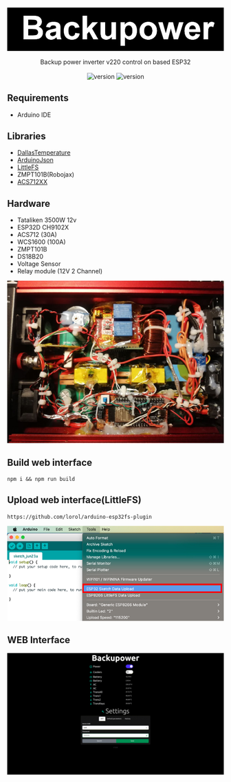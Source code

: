 <p align="center">
    <img src="https://github.com/martinjack/backupower/blob/master/doc/logo.png?raw=true"/>
</p>

<p align="center">
    Backup power inverter v220 control on based ESP32
    <br/>
    <br/>
    <img src="https://img.shields.io/github/v/tag/martinjack/backupower?include_prereleases&label=version" alt="version"/>
    <img src="https://img.shields.io/github/license/martinjack/backupower" alt="version"/>
</p>

## Requirements
* Arduino IDE

## Libraries
* [DallasTemperature](https://github.com/milesburton/Arduino-Temperature-Control-Library)
* [ArduinoJson](https://github.com/bblanchon/ArduinoJson)
* [LittleFS](https://github.com/littlefs-project/littlefs)
* ZMPT101B(Robojax)
* [ACS712XX](https://github.com/ElectroRush4u/ACS712)

## Hardware
* Tataliken 3500W 12v
* ESP32D CH9102X
* ACS712 (30A)
* WCS1600 (100A)
* ZMPT101B
* DS18B20
* Voltage Sensor
* Relay module (12V 2 Channel)

![hardware](https://github.com/martinjack/backupower/blob/master/doc/hardware.jpg?raw=true)

## Build web interface
```ssh
npm i && npm run build
```

## Upload web interface(LittleFS)
```text
https://github.com/lorol/arduino-esp32fs-plugin
```
![upload_webinterface](https://github.com/martinjack/backupower/blob/master/doc/upload_webinterface.png?raw=true)

## WEB Interface
![interface](https://github.com/martinjack/backupower/blob/master/doc/interface.gif?raw=true)